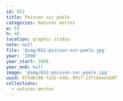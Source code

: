 ```yaml
---
id: 652
title: Poisson sur poéle
categories: Natures mortes
w: 55
h: 46
location: graphic studio
note: null
file: '@img/652-poisson-sur-poele.jpg'
year: '1998'
year_start: 1998
year_end: null
image: '@img/652-poisson-sur-poele.jpg'
uuid: 873d6c98-fa32-416c-9917-237cbeee1b0f
collections:
  - natures-mortes
---
```


